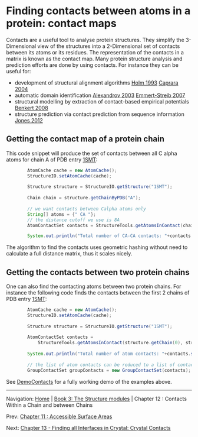 # Finding contacts between atoms in a protein: contact maps

Contacts are a useful tool to analyse protein structures. They simplify the 3-Dimensional view of the structures into a 2-Dimensional set of contacts between its atoms or its residues. The representation of the contacts in a matrix is known as the contact map. Many protein structure analysis and prediction efforts are done by using contacts. For instance they can be useful for:

+ development of structural alignment algorithms [Holm 1993][] [Caprara 2004][]
+ automatic domain identification [Alexandrov 2003][] [Emmert-Streib 2007][]
+ structural modelling by extraction of contact-based empirical potentials [Benkert 2008][]
+ structure prediction via contact prediction from sequence information [Jones 2012][]

## Getting the contact map of a protein chain

This code snippet will produce the set of contacts between all C alpha atoms for chain A of PDB entry [1SMT](http://www.rcsb.org/pdb/explore.do?structureId=1SMT):

```java
		AtomCache cache = new AtomCache();
		StructureIO.setAtomCache(cache); 
		
		Structure structure = StructureIO.getStructure("1SMT");
			
		Chain chain = structure.getChainByPDB("A");
		
		// we want contacts between Calpha atoms only			
		String[] atoms = {" CA "};
		// the distance cutoff we use is 8A
		AtomContactSet contacts = StructureTools.getAtomsInContact(chain, atoms, 8.0);

		System.out.println("Total number of CA-CA contacts: "+contacts.size());


```

The algorithm to find the contacts uses geometric hashing without need to calculate a full distance matrix, thus it scales nicely.

## Getting the contacts between two protein chains

One can also find the contacting atoms between two protein chains. For instance the following code finds the contacts between the first 2 chains of PDB entry [1SMT](http://www.rcsb.org/pdb/explore.do?structureId=1SMT):

```java
		AtomCache cache = new AtomCache();
		StructureIO.setAtomCache(cache); 
		
		Structure structure = StructureIO.getStructure("1SMT");
			
		AtomContactSet contacts = 
			StructureTools.getAtomsInContact(structure.getChain(0), structure.getChain(1), 5, false);
		
		System.out.println("Total number of atom contacts: "+contacts.size());
		
		// the list of atom contacts can be reduced to a list of contacts between groups:
		GroupContactSet groupContacts = new GroupContactSet(contacts);
```


See [DemoContacts](https://github.com/biojava/biojava/blob/master/biojava3-structure/src/main/java/demo/DemoContacts.java) for a fully working demo of the examples above.



[Holm 1993]: http://www.biomedcentral.com/pubmed/8377180
[Caprara 2004]: http://www.biomedcentral.com/pubmed/15072687
[Alexandrov 2003]: http://www.biomedcentral.com/pubmed/12584135
[Emmert-Streib 2007]: http://www.biomedcentral.com/pubmed/17608939
[Benkert 2008]: http://www.biomedcentral.com/pubmed/17932912
[Jones 2012]: http://www.ncbi.nlm.nih.gov/pubmed/22101153

<!--automatically generated footer-->

---

Navigation:
[Home](../README.md)
| [Book 3: The Structure modules](README.md)
| Chapter 12 : Contacts Within a Chain and between Chains

Prev: [Chapter 11 : Accessible Surface Areas](asa.md)

Next: [Chapter 13 - Finding all Interfaces in Crystal: Crystal Contacts](crystal-contacts.md)
